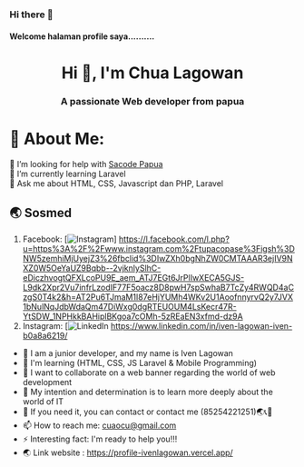### Hi there 👋
#### Welcome halaman profile saya..........


<h1 align="center">Hi 👋, I'm Chua Lagowan</h1>
<h3 align="center">A passionate Web developer from papua</h3>


# 💫 About Me:
🤝 I’m looking for help with [Sacode Papua](https://www.sacode.web.id/)<br>🌱 I’m currently learning Laravel <br>💬 Ask me about HTML, CSS, Javascript dan PHP, Laravel<br>

## 🌏 Sosmed
1. Facebook: [![Instagram](https://img.shields.io/badge/Instagram-%23E4405F.svg?logo=Instagram&logoColor=white)] https://l.facebook.com/l.php?u=https%3A%2F%2Fwww.instagram.com%2Ftupacopase%3Figsh%3DNW5zemhiMjUyejZ3%26fbclid%3DIwZXh0bgNhZW0CMTAAAR3ejIV9NXZ0W5OeYaUZ9Bqbb--2vjknlySlhC-eDiczhvogtQFXLcoPU9E_aem_ATJ7EGt6JrPlIwXECA5GJS-L9dk2Xpr2Vu7infrLzodIF77F5oacz8D8pwH7spSwhaB7TcZy4RWQD4aCzgS0T4k2&h=AT2Pu6TJmaM1I87eHjYUMh4WKv2U1AoofnnyrvQ2y7JVX1bNulNqJdbWdaQm47DiWxg0dgRTEUOUM4LsKecr47R-YtSDW_1NPHkkBAHiplBKgoa7cOMh-5zREaEN3xfmd-dz9A<br>
2. Instagram: [![LinkedIn](https://img.shields.io/badge/LinkedIn-%230077B5.svg?logo=linkedin&logoColor=white) https://www.linkedin.com/in/iven-lagowan-iven-b0a8a6219/




- 🔭 I am a junior developer, and my name is Iven Lagowan
- 🌱 I'm learning (HTML, CSS, JS Laravel & Mobile Programming)
- 👯 I want to collaborate on a web banner regarding the world of web development
- 🤔 My intention and determination is to learn more deeply about the world of IT
- 💬 If you need it, you can contact or contact me (85254221251)🌏📞📱
- 📫 How to reach me: cuaocu@gmail.com
- ⚡ Interesting fact: I'm ready to help you!!!
- 🌏 Link website : https://profile-ivenlagowan.vercel.app/
